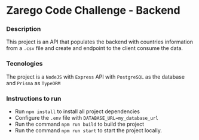 # Zarego Code Challenge - Backend

### Description

This project is an API that populates the backend with countries information from a `.csv` file and create and endpoint to the client consume the data.

### Tecnologies

The project is a `NodeJS` with `Express` API with `PostgreSQL` as the database and `Prisma` as `TypeORM`

### Instructions to run

- Run `npm install` to install all project dependencies
- Configure the `.env` file with `DATABASE_URL=my_database_url`
- Run the command `npm run build` to build the project
- Run the command `npm run start` to start the project locally.

